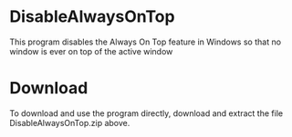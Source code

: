 # DisableAlwaysOnTop
This program disables the Always On Top feature in Windows so that no window is ever on top of the active window

# Download
To download and use the program directly, download and extract the file DisableAlwaysOnTop.zip above.
